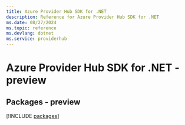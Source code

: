 ```yaml
---
title: Azure Provider Hub SDK for .NET
description: Reference for Azure Provider Hub SDK for .NET
ms.date: 08/27/2024
ms.topic: reference
ms.devlang: dotnet
ms.service: providerhub
---
```

# Azure Provider Hub SDK for .NET - preview
## Packages - preview
[!INCLUDE [packages](provider-hub-index.md)]
